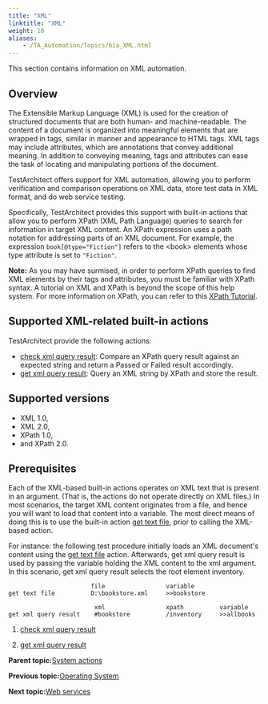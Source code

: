 ```yaml
--- 
title: "XML"
linktitle: "XML"
weight: 10
aliases: 
    - /TA_Automation/Topics/bia_XML.html
---
```


This section contains information on XML automation.

## Overview

The Extensible Markup Language \(XML\) is used for the creation of structured documents that are both human- and machine-readable. The content of a document is organized into meaningful elements that are wrapped in tags, similar in manner and appearance to HTML tags. XML tags may include attributes, which are annotations that convey additional meaning. In addition to conveying meaning, tags and attributes can ease the task of locating and manipulating portions of the document.

TestArchitect offers support for XML automation, allowing you to perform verification and comparison operations on XML data, store test data in XML format, and do web service testing.

Specifically, TestArchitect provides this support with built-in actions that allow you to perform XPath \(XML Path Language\) queries to search for information in target XML content. An XPath expression uses a path notation for addressing parts of an XML document. For example, the expression `book[@type="Fiction"]` refers to the <book\> elements whose type attribute is set to `"Fiction"`.

**Note:** As you may have surmised, in order to perform XPath queries to find XML elements by their tags and attributes, you must be familiar with XPath syntax. A tutorial on XML and XPath is beyond the scope of this help system. For more information on XPath, you can refer to this [XPath Tutorial](https://www.w3schools.com/xml/xpath_intro.asp).

## Supported XML-related built-in actions

TestArchitect provide the following actions:

-   [check xml query result](check_xml_query_result.html): Compare an XPath query result against an expected string and return a Passed or Failed result accordingly.
-   [get xml query result](get_xml_query_result.html): Query an XML string by XPath and store the result.

## Supported versions

-   XML 1.0,
-   XML 2.0,
-   XPath 1.0,
-   and XPath 2.0.

## Prerequisites

Each of the XML-based built-in actions operates on XML text that is present in an argument. \(That is, the actions do not operate directly on XML files.\) In most scenarios, the target XML content originates from a file, and hence you will want to load that content into a variable. The most direct means of doing this is to use the built-in action [get text file](get_text_file.html), prior to calling the XML-based action.

For instance: the following test procedure initially loads an XML document's content using the [get text file](get_text_file.html) action. Afterwards, get xml query result is used by passing the variable holding the XML content to the xml argument. In this scenario, get xml query result selects the root element inventory.

```
                       file                 variable
get text file          D:\bookstore.xml     >>bookstore

                        xml                 xpath          variable
get xml query result    #bookstore          /inventory     >>allbooks
```

1.  [check xml query result](/TA_Automation/Topics/bia_check_xml_query_result.html)  

2.  [get xml query result](/TA_Automation/Topics/bia_get_xml_query_result.html)  


**Parent topic:**[System actions](/TA_Automation/Topics/bia_System.html)

**Previous topic:**[Operating System](/TA_Automation/Topics/bia_operating_system.html)

**Next topic:**[Web services](/TA_Automation/Topics/bia_web_services.html)

